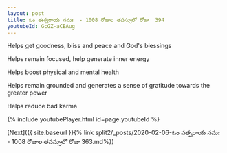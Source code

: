 ```yaml
---
layout: post
title: ఓం ఈశ్వరాయ నమః  - 1008 రోజుల తపస్సులో రోజు  394
youtubeId: GcGZ-aCBAug
---
```

 
 
Helps get goodness, bliss and peace and God's blessings
 
Helps remain focused, help generate inner energy 
 
Helps boost physical and mental health 
 
Helps remain grounded and generates a sense of gratitude towards the greater power 
 
Helps reduce bad karma
 
 
 
 


{% include youtubePlayer.html id=page.youtubeId %}
 
[Next]({{ site.baseurl }}{% link  split2/_posts/2020-02-06-ఓం వత్సరాయ నమః  - 1008 రోజుల తపస్సులో రోజు  363.md%})
 
